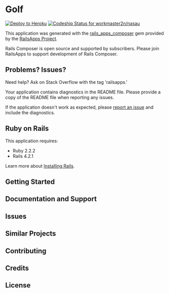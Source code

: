 Golf
================

[![Deploy to Heroku](https://www.herokucdn.com/deploy/button.png)](https://heroku.com/deploy)
[ ![Codeship Status for workmaster2n/nasau](https://codeship.com/projects/79781dd0-ea01-0132-b672-32dfa18a9fce/status?branch=master)](https://codeship.com/projects/83030)

This application was generated with the [rails_apps_composer](https://github.com/RailsApps/rails_apps_composer) gem
provided by the [RailsApps Project](http://railsapps.github.io/).

Rails Composer is open source and supported by subscribers. Please join RailsApps to support development of Rails Composer.

Problems? Issues?
-----------

Need help? Ask on Stack Overflow with the tag 'railsapps.'

Your application contains diagnostics in the README file. Please provide a copy of the README file when reporting any issues.

If the application doesn't work as expected, please [report an issue](https://github.com/RailsApps/rails_apps_composer/issues)
and include the diagnostics.

Ruby on Rails
-------------

This application requires:

- Ruby 2.2.2
- Rails 4.2.1

Learn more about [Installing Rails](http://railsapps.github.io/installing-rails.html).

Getting Started
---------------

Documentation and Support
-------------------------

Issues
-------------

Similar Projects
----------------

Contributing
------------

Credits
-------

License
-------

